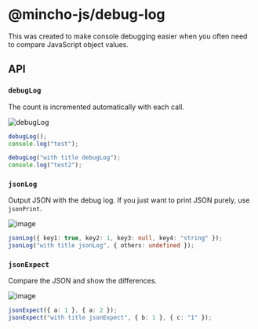 # @mincho-js/debug-log

This was created to make console debugging easier when you often need to compare JavaScript object values.

## API
### `debugLog`

The count is incremented automatically with each call.

![debugLog](https://github.com/user-attachments/assets/a0a2b545-be99-4db2-98d9-cc4535563d8a)

```typescript
debugLog();
console.log("test");

debugLog("with title debugLog");
console.log("test2");
```

### `jsonLog`

Output JSON with the debug log.
If you just want to print JSON purely, use `jsonPrint`.

![image](https://github.com/user-attachments/assets/e5bb7c93-baec-419c-8472-19b014d72ce0)

```typescript
jsonLog({ key1: true, key2: 1, key3: null, key4: "string" });
jsonLog("with title jsonLog", { others: undefined });
```

### `jsonExpect`

Compare the JSON and show the differences.

![image](https://github.com/user-attachments/assets/941dc0a8-aa9a-4196-877d-417a912e81d1)

```typescript
jsonExpect({ a: 1 }, { a: 2 });
jsonExpect("with title jsonExpect", { b: 1 }, { c: "1" });
```
